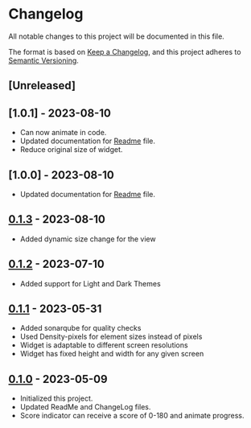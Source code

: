 # Changelog

All notable changes to this project will be documented in this file.

The format is based on [Keep a Changelog](https://keepachangelog.com/en/1.0.0/), and this project
adheres to [Semantic Versioning](https://semver.org/spec/v2.0.0.html).

## [Unreleased]

## [1.0.1] - 2023-08-10
- Can now animate in code.
- Updated documentation for [Readme] file.
- Reduce original size of widget.

## [1.0.0] - 2023-08-10
- Updated documentation for [Readme] file.

## [0.1.3] - 2023-08-10
- Added dynamic size change for the view

## [0.1.2] - 2023-07-10
- Added support for Light and Dark Themes

## [0.1.1] - 2023-05-31
- Added sonarqube for quality checks
- Used Density-pixels for element sizes instead of pixels
- Widget is adaptable to different screen resolutions
- Widget has fixed height and width for any given screen

## [0.1.0] - 2023-05-09
- Initialized this project.
- Updated ReadMe and ChangeLog files.
- Score indicator can receive a score of 0-180 and animate progress.

[0.1.0]: https://github.com/lenblazy/ScoreIndicator/releases/tag/v0.1.0
[0.1.1]: https://github.com/lenblazy/ScoreIndicator/releases/tag/v0.1.1
[0.1.2]: https://github.com/lenblazy/ScoreIndicator/releases/tag/v0.1.2
[0.1.3]: https://github.com/lenblazy/ScoreIndicator/releases/tag/v0.1.3
[Readme]: https://github.com/lenblazy/ScoreIndicator/blob/main/README.md